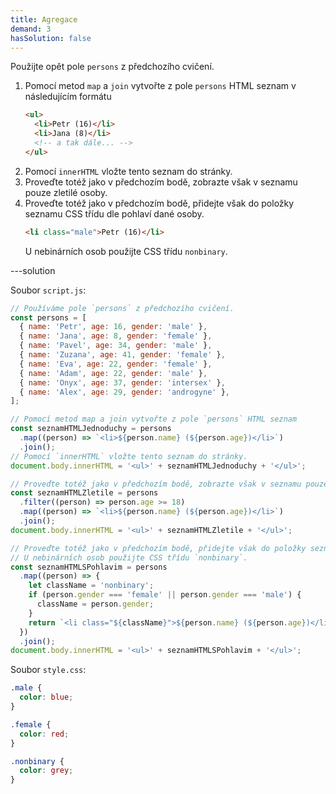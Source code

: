 ```yaml
---
title: Agregace
demand: 3
hasSolution: false
---
```


Použijte opět pole `persons` z předchozího cvičení.

1. Pomocí metod `map` a `join` vytvořte z pole `persons` HTML seznam v následujícím formátu
   ```html
   <ul>
     <li>Petr (16)</li>
     <li>Jana (8)</li>
     <!-- a tak dále... -->
   </ul>
   ```
1. Pomocí `innerHTML` vložte tento seznam do stránky.
1. Proveďte totéž jako v předchozím bodě, zobrazte však v seznamu pouze zletilé osoby.
1. Proveďte totéž jako v předchozím bodě, přidejte však do položky seznamu CSS třídu dle pohlaví dané osoby.
   ```html
   <li class="male">Petr (16)</li>
   ```
   U nebinárních osob použijte CSS třídu `nonbinary`.

---solution

Soubor `script.js`:

```js
// Používáme pole `persons` z předchozího cvičení.
const persons = [
  { name: 'Petr', age: 16, gender: 'male' },
  { name: 'Jana', age: 8, gender: 'female' },
  { name: 'Pavel', age: 34, gender: 'male' },
  { name: 'Zuzana', age: 41, gender: 'female' },
  { name: 'Eva', age: 22, gender: 'female' },
  { name: 'Adam', age: 22, gender: 'male' },
  { name: 'Onyx', age: 37, gender: 'intersex' },
  { name: 'Alex', age: 29, gender: 'androgyne' },
];

// Pomocí metod map a join vytvořte z pole `persons` HTML seznam
const seznamHTMLJednoduchy = persons
  .map((person) => `<li>${person.name} (${person.age})</li>`)
  .join();
// Pomocí `innerHTML` vložte tento seznam do stránky.
document.body.innerHTML = '<ul>' + seznamHTMLJednoduchy + '</ul>';

// Proveďte totéž jako v předchozím bodě, zobrazte však v seznamu pouze zletilé osoby.
const seznamHTMLZletile = persons
  .filter((person) => person.age >= 18)
  .map((person) => `<li>${person.name} (${person.age})</li>`)
  .join();
document.body.innerHTML = '<ul>' + seznamHTMLZletile + '</ul>';

// Proveďte totéž jako v předchozím bodě, přidejte však do položky seznamu CSS třídu dle pohlaví dané osoby.
// U nebinárních osob použijte CSS třídu `nonbinary`.
const seznamHTMLSPohlavim = persons
  .map((person) => {
    let className = 'nonbinary';
    if (person.gender === 'female' || person.gender === 'male') {
      className = person.gender;
    }
    return `<li class="${className}">${person.name} (${person.age})</li>`;
  })
  .join();
document.body.innerHTML = '<ul>' + seznamHTMLSPohlavim + '</ul>';
```

Soubor `style.css`:

```css
.male {
  color: blue;
}

.female {
  color: red;
}

.nonbinary {
  color: grey;
}
```
